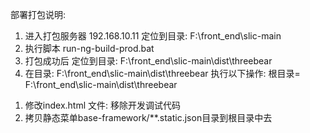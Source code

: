 部署打包说明:
1. 进入打包服务器 192.168.10.11
  定位到目录: F:\front_end\slic-main
2. 执行脚本 run-ng-build-prod.bat
3. 打包成功后
  定位到目录: F:\front_end\slic-main\dist\threebear
4. 在目录: F:\front_end\slic-main\dist\threebear
执行以下操作: 根目录= F:\front_end\slic-main\dist\threebear
  1) 修改index.html 文件: 移除开发调试代码 <script src="z-config/dev-config-env.js"></script>
  2) 拷贝静态菜单base-framework/**.static.json目录到根目录中去